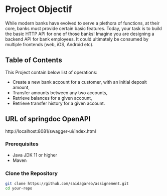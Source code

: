 # Project Objectif

While modern banks have evolved to serve a plethora of functions, at their core, banks
must provide certain basic features. Today, your task is to build the basic HTTP API for one
of those banks! Imagine you are designing a backend API for bank employees. It could
ultimately be consumed by multiple frontends (web, iOS, Android etc).
## Table of Contents

This Project contain below list of operations:


-   Create a new bank account for a customer, with an initial deposit amount,
-   Transfer amounts between any two accounts,
-   Retrieve balances for a given account,
-   Retrieve transfer history for a given account.


## URL of springdoc OpenAPI

http://localhost:8081/swagger-ui/index.html

### Prerequisites

- Java JDK 11 or higher
- Maven 

### Clone the Repository

```bash
git clone https://github.com/saidagareb/assignement.git
cd your-repo
